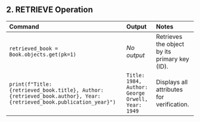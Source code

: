 ## 2. RETRIEVE Operation

| Command | Output | Notes |
| :--- | :--- | :--- |
| `retrieved_book = Book.objects.get(pk=1)` | *No output* | Retrieves the object by its primary key (ID). |
| `print(f"Title: {retrieved_book.title}, Author: {retrieved_book.author}, Year: {retrieved_book.publication_year}")` | `Title: 1984, Author: George Orwell, Year: 1949` | Displays all attributes for verification. |